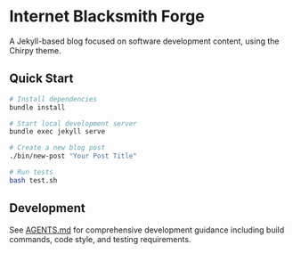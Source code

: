 # Internet Blacksmith Forge

A Jekyll-based blog focused on software development content, using the Chirpy theme.

## Quick Start

```bash
# Install dependencies
bundle install

# Start local development server
bundle exec jekyll serve

# Create a new blog post
./bin/new-post "Your Post Title"

# Run tests
bash test.sh
```

## Development

See [AGENTS.md](./AGENTS.md) for comprehensive development guidance including build commands, code style, and testing requirements.